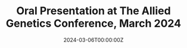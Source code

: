 ---
title: 'Oral Presentation at The Allied Genetics Conference, March 2024'
subtitle: ''
summary: 'Dr. Nora Engel presents “The X and Y of sex disparities in cancer: sex chromosomes contribute to the male bias in melanoma progression"'

authors:
- admin
tags:
- News
categories:
- Outreach
date: "2024-03-06T00:00:00Z"
lastmod: "2024-03-06T00:00:00Z"
featured: false
draft: false

# Featured image
# To use, add an image named `featured.jpg/png` to your page's folder.
# Placement options: 1 = Full column width, 2 = Out-set, 3 = Screen-width
# Focal point options: Smart, Center, TopLeft, Top, TopRight, Left, Right, BottomLeft, Bottom, BottomRight


# Projects (optional).
#   Associate this post with one or more of your projects.
#   Simply enter your project's folder or file name without extension.
#   E.g. `projects = ["internal-project"]` references `content/project/deep-learning/index.md`.
#   Otherwise, set `projects = []`.
projects: []
---
